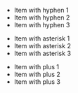- Item with hyphen 1
- Item with hyphen 2
- Item with hyphen 3

* Item with asterisk 1
* Item with asterisk 2
* Item with asterisk 3

+ Item with plus 1
+ Item with plus 2
+ Item with plus 3
